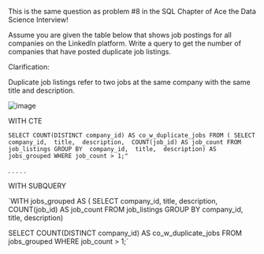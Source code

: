 This is the same question as problem #8 in the SQL Chapter of Ace the Data Science Interview!

Assume you are given the table below that shows job postings for all companies on the LinkedIn platform. Write a query to get the number of companies that have posted duplicate job listings.

Clarification:

Duplicate job listings refer to two jobs at the same company with the same title and description.



![image](https://user-images.githubusercontent.com/85264359/212795321-84ac32d4-1763-473f-a74c-907fb7fbdf6b.png)

WITH CTE

`SELECT COUNT(DISTINCT company_id) AS co_w_duplicate_jobs
FROM (
  SELECT 
    company_id, 
    title, 
    description, 
    COUNT(job_id) AS job_count
  FROM job_listings
  GROUP BY 
    company_id, 
    title, 
    description) AS jobs_grouped
WHERE job_count > 1;"`

.
.
.
.
.




WITH SUBQUERY

`WITH jobs_grouped AS (
  SELECT 
    company_id, 
    title, 
    description, 
    COUNT(job_id) AS job_count
  FROM job_listings
  GROUP BY 
    company_id, 
    title, 
    description)

SELECT COUNT(DISTINCT company_id) AS co_w_duplicate_jobs
FROM jobs_grouped
WHERE job_count > 1;`

